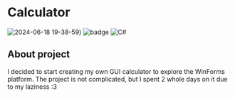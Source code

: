 # Calculator

![2024-06-18 19-38-59](https://sun9-9.userapi.com/impg/6OfppwebOnzHpiP7IFTl1NIlA2hv6f5FBpKsIg/rjbPe8VTaI8.jpg?size=1919x1079&quality=96&sign=64da76839848970985cebbb0313cce48&type=album))
![badge](https://img.shields.io/static/v1?label=Platform&message=Windows&color=red&style=for-the-badge)
![C#](https://img.shields.io/badge/c%23-%23239120.svg?style=for-the-badge&logo=csharp&logoColor=white)

## About project
I decided to start creating my own GUI calculator to explore the WinForms platform. The project is not complicated, but I spent 2 whole days on it due to my laziness :3
